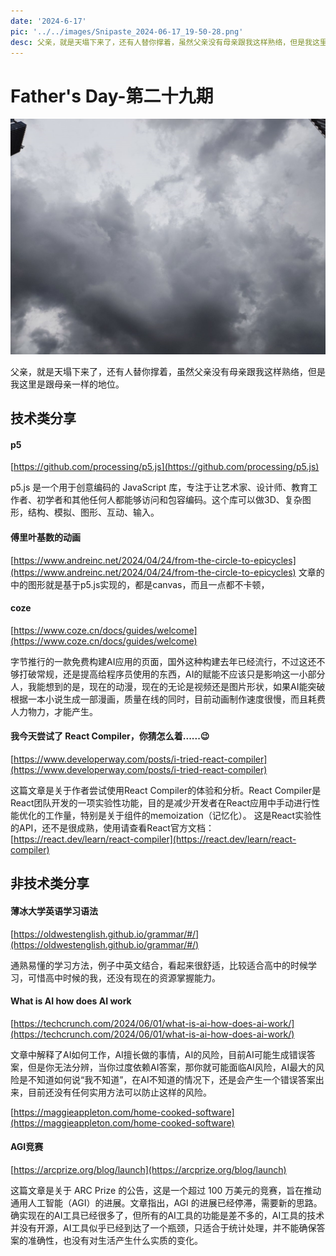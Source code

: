 ```yaml
---
date: '2024-6-17'
pic: '../../images/Snipaste_2024-06-17_19-50-28.png'
desc: 父亲，就是天塌下来了，还有人替你撑着，虽然父亲没有母亲跟我这样熟络，但是我这里是跟母亲一样的地位。
---
```

# Father's Day-第二十九期


![Snipaste_2024-06-17_19-50-28.png](../../images/Snipaste_2024-06-17_19-50-28.png)

父亲，就是天塌下来了，还有人替你撑着，虽然父亲没有母亲跟我这样熟络，但是我这里是跟母亲一样的地位。

## 技术类分享


#### p5

[https://github.com/processing/p5.js](https://github.com/processing/p5.js)

p5.js 是一个用于创意编码的 JavaScript 库，专注于让艺术家、设计师、教育工作者、初学者和其他任何人都能够访问和包容编码。这个库可以做3D、复杂图形，结构、模拟、图形、互动、输入。


#### 傅里叶基数的动画

[https://www.andreinc.net/2024/04/24/from-the-circle-to-epicycles](https://www.andreinc.net/2024/04/24/from-the-circle-to-epicycles)
文章的中的图形就是基于p5.js实现的，都是canvas，而且一点都不卡顿，

#### coze

[https://www.coze.cn/docs/guides/welcome](https://www.coze.cn/docs/guides/welcome)

字节推行的一款免费构建AI应用的页面，国外这种构建去年已经流行，不过这还不够打破常规，还是提高给程序员使用的东西，AI的赋能不应该只是影响这一小部分人，我能想到的是，现在的动漫，现在的无论是视频还是图片形状，如果AI能突破根据一本小说生成一部漫画，质量在线的同时，目前动画制作速度很慢，而且耗费人力物力，才能产生。



#### 我今天尝试了 React Compiler，你猜怎么着......😉

[https://www.developerway.com/posts/i-tried-react-compiler](https://www.developerway.com/posts/i-tried-react-compiler)



这篇文章是关于作者尝试使用React Compiler的体验和分析。React Compiler是React团队开发的一项实验性功能，目的是减少开发者在React应用中手动进行性能优化的工作量，特别是关于组件的memoization（记忆化）。
这是React实验性的API，还不是很成熟，使用请查看React官方文档：[https://react.dev/learn/react-compiler](https://react.dev/learn/react-compiler)

## 非技术类分享

#### 薄冰大学英语学习语法


[https://oldwestenglish.github.io/grammar/#/](https://oldwestenglish.github.io/grammar/#/)

通熟易懂的学习方法，例子中英文结合，看起来很舒适，比较适合高中的时候学习，可惜高中时候的我，还没有现在的资源掌握能力。

#### What is AI how does AI work

[https://techcrunch.com/2024/06/01/what-is-ai-how-does-ai-work/](https://techcrunch.com/2024/06/01/what-is-ai-how-does-ai-work/)

文章中解释了AI如何工作，AI擅长做的事情，AI的风险，目前AI可能生成错误答案，但是你无法分辨，当你过度依赖AI答案，那你就可能面临AI风险，AI最大的风险是不知道如何说“我不知道”，在AI不知道的情况下，还是会产生一个错误答案出来，目前还没有任何实用方法可以防止这样的风险。


[https://maggieappleton.com/home-cooked-software](https://maggieappleton.com/home-cooked-software)



#### AGI竞赛

[https://arcprize.org/blog/launch](https://arcprize.org/blog/launch)


这篇文章是关于 ARC Prize 的公告，这是一个超过 100 万美元的竞赛，旨在推动通用人工智能（AGI）的进展。文章指出，AGI 的进展已经停滞，需要新的思路。确实现在的AI工具已经很多了，但所有的AI工具的功能是差不多的，AI工具的技术并没有开源，AI工具似乎已经到达了一个瓶颈，只适合于统计处理，并不能确保答案的准确性，也没有对生活产生什么实质的变化。












